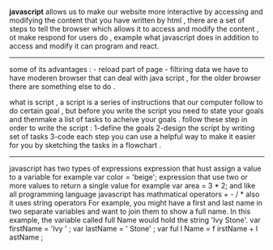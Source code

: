 **javascript** allows us to make our website more interactive by accessing and modifying the content that you have written 
by html , there are a set of steps to tell the browser which allows it to access and modify the content , ot make respond 
for users do , example what javascript does in addition to access and modify it can program and react. 
<hr>
some of its advantages : - reload part of page - filtiring data
we have to have moderen browser that can deal with java script , for the older browser there are something else to do .

what is script , a script is a series of instructions that our computer follow to do certain goal , but before you write the script 
you need to state your goals and thenmake a list of tasks to acheive your goals .
follow these step in order to write the script :
1-define the goals 
2-design the script by writing set of tasks 
3-code each step 
you can use a helpful way to make it easier for you by sketching the tasks in a flowchart .
<hr>
javascript has two types of expressions expression that hust assign a value to a variable for example var color = 'beige'; 
expression that use two or more values to return a single value for example var area = 3 * 2;
and like all programming language javascript has mathmatical operators + - / * 
also it uses string operators For example, you might have a first and last name in two separate
variables and want to join them to show a full name. In this example, the
variable called full Name would hold the string 'Ivy Stone'.
var firstName = 'Ivy ' ;
var lastName = ' Stone' ;
var ful l Name = f irstName + l astName ; 
